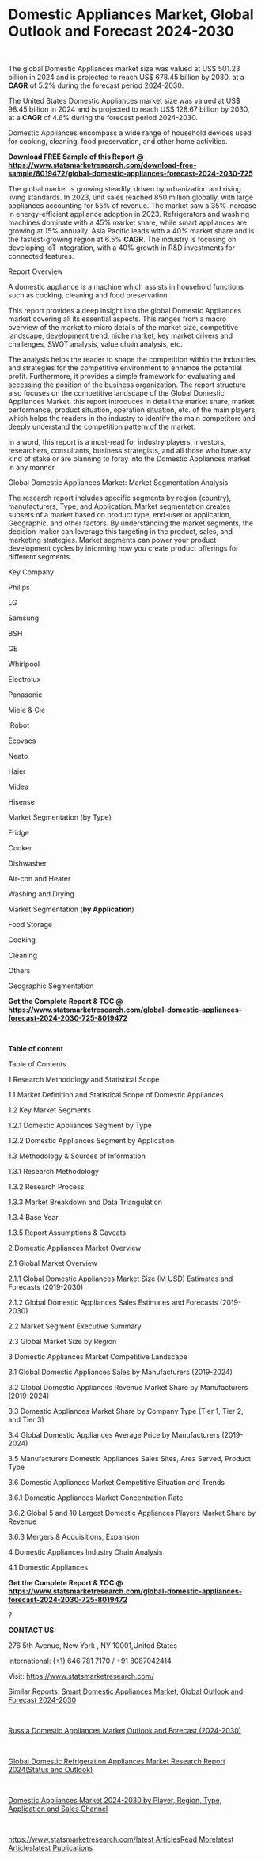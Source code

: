 <h1>Domestic Appliances Market, Global Outlook and Forecast 2024-2030</h1><br/><p>The global Domestic Appliances market size was valued at US$ 501.23 billion in 2024 and is projected to reach US$ 678.45 billion by 2030, at a <strong>CAGR</strong> of 5.2% during the forecast period 2024-2030.</p>
 
 
 
 <p>The United States Domestic Appliances market size was valued at US$ 98.45 billion in 2024 and is projected to reach US$ 128.67 billion by 2030, at a <strong>CAGR</strong> of 4.6% during the forecast period 2024-2030.</p>
 
 
 
 <p>Domestic Appliances encompass a wide range of household devices used for cooking, cleaning, food preservation, and other home activities.</p>
 
 
 
 <p><strong>Download FREE Sample of this Report @ <a href="https://www.statsmarketresearch.com/download-free-sample/8019472/global-domestic-appliances-forecast-2024-2030-725">https://www.statsmarketresearch.com/download-free-sample/8019472/global-domestic-appliances-forecast-2024-2030-725</a></strong></p>
 
 
 
 <p>The global market is growing steadily, driven by urbanization and rising living standards. In 2023, unit sales reached 850 million globally, with large appliances accounting for 55% of revenue. The market saw a 35% increase in energy-efficient appliance adoption in 2023. Refrigerators and washing machines dominate with a 45% market share, while smart appliances are growing at 15% annually. Asia Pacific leads with a 40% market share and is the fastest-growing region at 6.5% <strong>CAGR</strong>. The industry is focusing on developing IoT integration, with a 40% growth in R&D investments for connected features.</p>
 
 
 
 <p>Report Overview</p>
 
 
 
 <p>A domestic appliance is a machine which assists in household functions such as cooking, cleaning and food preservation.</p>
 
 
 
 <p>This report provides a deep insight into the global Domestic Appliances market covering all its essential aspects. This ranges from a macro overview of the market to micro details of the market size, competitive landscape, development trend, niche market, key market drivers and challenges, SWOT analysis, value chain analysis, etc.</p>
 
 
 
 <p>The analysis helps the reader to shape the competition within the industries and strategies for the competitive environment to enhance the potential profit. Furthermore, it provides a simple framework for evaluating and accessing the position of the business organization. The report structure also focuses on the competitive landscape of the Global Domestic Appliances Market, this report introduces in detail the market share, market performance, product situation, operation situation, etc. of the main players, which helps the readers in the industry to identify the main competitors and deeply understand the competition pattern of the market.</p>
 
 
 
 <p>In a word, this report is a must-read for industry players, investors, researchers, consultants, business strategists, and all those who have any kind of stake or are planning to foray into the Domestic Appliances market in any manner.</p>
 
 
 
 <p>Global Domestic Appliances Market: Market Segmentation Analysis</p>
 
 
 
 <p>The research report includes specific segments by region (country), manufacturers, Type, and Application. Market segmentation creates subsets of a market based on product type, end-user or application, Geographic, and other factors. By understanding the market segments, the decision-maker can leverage this targeting in the product, sales, and marketing strategies. Market segments can power your product development cycles by informing how you create product offerings for different segments.</p>
 
 
 
 <p>Key Company</p>
 
 
 
 <p>Philips</p>
 
 
 
 <p>LG</p>
 
 
 
 <p>Samsung</p>
 
 
 
 <p>BSH</p>
 
 
 
 <p>GE</p>
 
 
 
 <p>Whirlpool</p>
 
 
 
 <p>Electrolux</p>
 
 
 
 <p>Panasonic</p>
 
 
 
 <p>Miele & Cie</p>
 
 
 
 <p>IRobot</p>
 
 
 
 <p>Ecovacs</p>
 
 
 
 <p>Neato</p>
 
 
 
 <p>Haier</p>
 
 
 
 <p>Midea</p>
 
 
 
 <p>Hisense</p>
 
 
 
 <p>Market Segmentation (by Type)</p>
 
 
 
 <p>Fridge</p>
 
 
 
 <p>Cooker</p>
 
 
 
 <p>Dishwasher</p>
 
 
 
 <p>Air-con and Heater</p>
 
 
 
 <p>Washing and Drying</p>
 
 
 
 <p>Market Segmentation (<strong>by Application</strong>)</p>
 
 
 
 <p>Food Storage</p>
 
 
 
 <p>Cooking</p>
 
 
 
 <p>Cleaning</p>
 
 
 
 <p>Others</p>
 
 
 
 <p>Geographic Segmentation</p>
 
 
 
 <div><b>Get the Complete Report & TOC @ <a href="https://www.statsmarketresearch.com/global-domestic-appliances-forecast-2024-2030-725-8019472">https://www.statsmarketresearch.com/global-domestic-appliances-forecast-2024-2030-725-8019472</a></b></div>
 
 
 
 <p><br />
 
 <b>Table of content</b></p>
 
 
 
 <p>Table of Contents<br />
 
 1 Research Methodology and Statistical Scope<br />
 
 1.1 Market Definition and Statistical Scope of Domestic Appliances<br />
 
 1.2 Key Market Segments<br />
 
 1.2.1 Domestic Appliances Segment by Type<br />
 
 1.2.2 Domestic Appliances Segment by Application<br />
 
 1.3 Methodology & Sources of Information<br />
 
 1.3.1 Research Methodology<br />
 
 1.3.2 Research Process<br />
 
 1.3.3 Market Breakdown and Data Triangulation<br />
 
 1.3.4 Base Year<br />
 
 1.3.5 Report Assumptions & Caveats<br />
 
 2 Domestic Appliances Market Overview<br />
 
 2.1 Global Market Overview<br />
 
 2.1.1 Global Domestic Appliances Market Size (M USD) Estimates and Forecasts (2019-2030)<br />
 
 2.1.2 Global Domestic Appliances Sales Estimates and Forecasts (2019-2030)<br />
 
 2.2 Market Segment Executive Summary<br />
 
 2.3 Global Market Size by Region<br />
 
 3 Domestic Appliances Market Competitive Landscape<br />
 
 3.1 Global Domestic Appliances Sales by Manufacturers (2019-2024)<br />
 
 3.2 Global Domestic Appliances Revenue Market Share by Manufacturers (2019-2024)<br />
 
 3.3 Domestic Appliances Market Share by Company Type (Tier 1, Tier 2, and Tier 3)<br />
 
 3.4 Global Domestic Appliances Average Price by Manufacturers (2019-2024)<br />
 
 3.5 Manufacturers Domestic Appliances Sales Sites, Area Served, Product Type<br />
 
 3.6 Domestic Appliances Market Competitive Situation and Trends<br />
 
 3.6.1 Domestic Appliances Market Concentration Rate<br />
 
 3.6.2 Global 5 and 10 Largest Domestic Appliances Players Market Share by Revenue<br />
 
 3.6.3 Mergers & Acquisitions, Expansion<br />
 
 4 Domestic Appliances Industry Chain Analysis<br />
 
 4.1 Domestic Appliances</p>
 
 
 
 <div><b>Get the Complete Report & TOC @ <a href="https://www.statsmarketresearch.com/global-domestic-appliances-forecast-2024-2030-725-8019472">https://www.statsmarketresearch.com/global-domestic-appliances-forecast-2024-2030-725-8019472</a></b></div>
 
 
 
 <p>? </p>
 
 
 
 <p><b>CONTACT US:</b><br />
 
 276 5th Avenue, New York , NY 10001,United States<br />
 
 International: (+1) 646 781 7170 / +91 8087042414<br />
 
 Visit: <a href="https://www.statsmarketresearch.com/">https://www.statsmarketresearch.com/</a><br />
 
 Similar Reports: <a href="https://www.statsmarketresearch.com/global-domestic-appliances-forecast-2024-2030-725-8019472">Smart Domestic Appliances Market, Global Outlook and Forecast 2024-2030</a><br />
 
 <br />
 
 <a href="https://www.statsmarketresearch.com/global-domestic-appliances-forecast-2024-2030-725-8019472">Russia Domestic Appliances Market,Outlook and Forecast (2024-2030)</a><br />
 
 <br />
 
 <a href="https://www.statsmarketresearch.com/global-domestic-appliances-forecast-2024-2030-725-8019472">Global Domestic Refrigeration Appliances Market Research Report 2024(Status and Outlook)</a><br />
 
 <br />
 
 <a href="https://www.statsmarketresearch.com/global-domestic-appliances-forecast-2024-2030-725-8019472">Domestic Appliances Market 2024-2030 by Player, Region, Type, Application and Sales Channel</a><br />
 
 <br />
 
 <a href="https://gyeongbokgung.com">https://www.statsmarketresearch.com/</a><a href="https://hallyeomaritime.com">latest Articles</a><a href="https://jingwansa.com">Read More</a><a href="https://nguoiviet.jp/">latest Articles</a><a href="https://www.intelmarketresearch.com/">latest Publications</a></p>